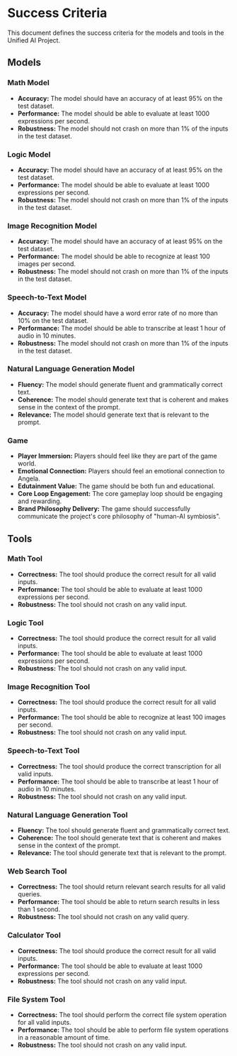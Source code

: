 # Success Criteria

This document defines the success criteria for the models and tools in the Unified AI Project.

## Models

### Math Model

*   **Accuracy:** The model should have an accuracy of at least 95% on the test dataset.
*   **Performance:** The model should be able to evaluate at least 1000 expressions per second.
*   **Robustness:** The model should not crash on more than 1% of the inputs in the test dataset.

### Logic Model

*   **Accuracy:** The model should have an accuracy of at least 95% on the test dataset.
*   **Performance:** The model should be able to evaluate at least 1000 expressions per second.
*   **Robustness:** The model should not crash on more than 1% of the inputs in the test dataset.

### Image Recognition Model

*   **Accuracy:** The model should have an accuracy of at least 95% on the test dataset.
*   **Performance:** The model should be able to recognize at least 100 images per second.
*   **Robustness:** The model should not crash on more than 1% of the inputs in the test dataset.

### Speech-to-Text Model

*   **Accuracy:** The model should have a word error rate of no more than 10% on the test dataset.
*   **Performance:** The model should be able to transcribe at least 1 hour of audio in 10 minutes.
*   **Robustness:** The model should not crash on more than 1% of the inputs in the test dataset.

### Natural Language Generation Model

*   **Fluency:** The model should generate fluent and grammatically correct text.
*   **Coherence:** The model should generate text that is coherent and makes sense in the context of the prompt.
*   **Relevance:** The model should generate text that is relevant to the prompt.

### Game

*   **Player Immersion:** Players should feel like they are part of the game world.
*   **Emotional Connection:** Players should feel an emotional connection to Angela.
*   **Edutainment Value:** The game should be both fun and educational.
*   **Core Loop Engagement:** The core gameplay loop should be engaging and rewarding.
*   **Brand Philosophy Delivery:** The game should successfully communicate the project's core philosophy of "human-AI symbiosis".

## Tools

### Math Tool

*   **Correctness:** The tool should produce the correct result for all valid inputs.
*   **Performance:** The tool should be able to evaluate at least 1000 expressions per second.
*   **Robustness:** The tool should not crash on any valid input.

### Logic Tool

*   **Correctness:** The tool should produce the correct result for all valid inputs.
*   **Performance:** The tool should be able to evaluate at least 1000 expressions per second.
*   **Robustness:** The tool should not crash on any valid input.

### Image Recognition Tool

*   **Correctness:** The tool should produce the correct result for all valid inputs.
*   **Performance:** The tool should be able to recognize at least 100 images per second.
*   **Robustness:** The tool should not crash on any valid input.

### Speech-to-Text Tool

*   **Correctness:** The tool should produce the correct transcription for all valid inputs.
*   **Performance:** The tool should be able to transcribe at least 1 hour of audio in 10 minutes.
*   **Robustness:** The tool should not crash on any valid input.

### Natural Language Generation Tool

*   **Fluency:** The tool should generate fluent and grammatically correct text.
*   **Coherence:** The tool should generate text that is coherent and makes sense in the context of the prompt.
*   **Relevance:** The tool should generate text that is relevant to the prompt.

### Web Search Tool

*   **Correctness:** The tool should return relevant search results for all valid queries.
*   **Performance:** The tool should be able to return search results in less than 1 second.
*   **Robustness:** The tool should not crash on any valid query.

### Calculator Tool

*   **Correctness:** The tool should produce the correct result for all valid inputs.
*   **Performance:** The tool should be able to evaluate at least 1000 expressions per second.
*   **Robustness:** The tool should not crash on any valid input.

### File System Tool

*   **Correctness:** The tool should perform the correct file system operation for all valid inputs.
*   **Performance:** The tool should be able to perform file system operations in a reasonable amount of time.
*   **Robustness:** The tool should not crash on any valid input.
